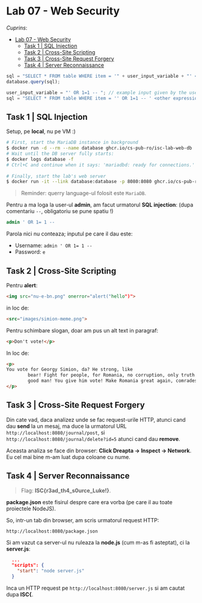 # Lab 07 - Web Security

*Cuprins*:
- [Lab 07 - Web Security](#lab-07---web-security)
  - [Task 1 | SQL Injection](#task-1--sql-injection)
  - [Task 2 | Cross-Site Scripting](#task-2--cross-site-scripting)
  - [Task 3 | Cross-Site Request Forgery](#task-3--cross-site-request-forgery)
  - [Task 4 | Server Reconnaissance](#task-4--server-reconnaissance)



```js
sql = "SELECT * FROM table WHERE item = '" + user_input_variable + "' <other expressions>";
database.query(sql);
```

```js
user_input_variable = "' OR 1=1 -- "; // example input given by the user
sql = "SELECT * FROM table WHERE item = '' OR 1=1 -- ' <other expressions>";
```


## Task 1 | SQL Injection


Setup, pe **local**, nu pe VM :)
```sh
# First, start the MariaDB instance in background
$ docker run -d --rm --name database ghcr.io/cs-pub-ro/isc-lab-web-db
# Wait until the DB server fully starts:
$ docker logs database -f 
# Ctrl+C and continue when it says: 'mariadbd: ready for connections.'
 
# Finally, start the lab's web server
$ docker run -it --link database:database -p 8080:8080 ghcr.io/cs-pub-ro/isc-lab-web-app
```


> Reminder: querry language-ul folosit este `MariaDB`.

Pentru a ma loga la user-ul **admin**, am facut urmatorul **SQL injection**:
(dupa comentariu `--`, obligatoriu se pune spatiu !)

```sql
admin ' OR 1= 1 -- 
```

Parola nici nu conteaza; inputul pe care il dau este:
- Username: `admin ' OR 1= 1 -- `
- Password: `e`



## Task 2 | Cross-Site Scripting


Pentru **alert**:

```html
<img src="nu-e-bn.png" onerror="alert("hello")">
```

in loc de:

```html
<src="images/simion-meme.png">
```




Pentru schimbare slogan, doar am pus un alt text in paragraf:

```html
<p>Don't vote!</p>
```

In loc de:
```html
<p>
You vote for Georgy Simion, da? He strong, like
        bear! Fight for people, for Romania, no corruption, only truth. Very
        good man! You give him vote! Make Romania great again, comrades!
</p>
```



## Task 3 | Cross-Site Request Forgery

Din cate vad, daca analizez unde se fac request-urile HTTP,
atunci cand dau **send** la un mesaj,
ma duce la urmatorul URL `http://localhost:8080/journal/post`,
si `http://localhost:8080/journal/delete?id=5` atunci cand dau **remove**.


Aceasta analiza se face din browser: **Click Dreapta -> Inspect -> Network**.
Eu cel mai bine m-am luat dupa coloane cu nume.




## Task 4 | Server Reconnaissance


> Flag: **ISC{r3ad_th4_s0urce_Luke!}**.


**package.json** este fisirul despre care era vorba (pe care il au toate proiectele NodeJS).

So, intr-un tab din browser, am scris urmatorul request HTTP:
```
http://localhost:8080/package.json
```

Si am vazut ca server-ul nu ruleaza la **node.js** (cum m-as fi asteptat), ci la **server.js**:
```json
  ...
  "scripts": {
    "start": "node server.js"
  }
```

Inca un HTTP request pe `http://localhost:8080/server.js` si am cautat dupa **ISC{**.


